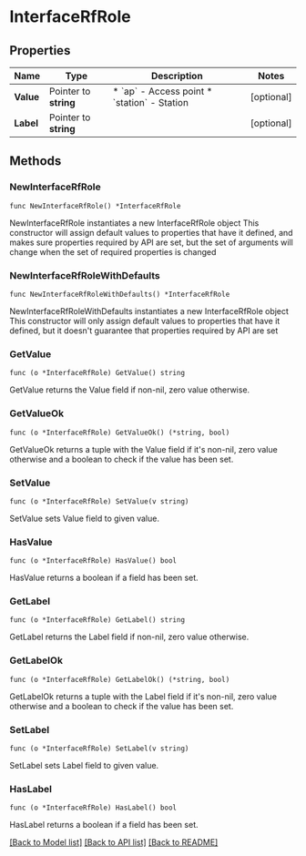 # InterfaceRfRole

## Properties

Name | Type | Description | Notes
------------ | ------------- | ------------- | -------------
**Value** | Pointer to **string** | * &#x60;ap&#x60; - Access point * &#x60;station&#x60; - Station | [optional] 
**Label** | Pointer to **string** |  | [optional] 

## Methods

### NewInterfaceRfRole

`func NewInterfaceRfRole() *InterfaceRfRole`

NewInterfaceRfRole instantiates a new InterfaceRfRole object
This constructor will assign default values to properties that have it defined,
and makes sure properties required by API are set, but the set of arguments
will change when the set of required properties is changed

### NewInterfaceRfRoleWithDefaults

`func NewInterfaceRfRoleWithDefaults() *InterfaceRfRole`

NewInterfaceRfRoleWithDefaults instantiates a new InterfaceRfRole object
This constructor will only assign default values to properties that have it defined,
but it doesn't guarantee that properties required by API are set

### GetValue

`func (o *InterfaceRfRole) GetValue() string`

GetValue returns the Value field if non-nil, zero value otherwise.

### GetValueOk

`func (o *InterfaceRfRole) GetValueOk() (*string, bool)`

GetValueOk returns a tuple with the Value field if it's non-nil, zero value otherwise
and a boolean to check if the value has been set.

### SetValue

`func (o *InterfaceRfRole) SetValue(v string)`

SetValue sets Value field to given value.

### HasValue

`func (o *InterfaceRfRole) HasValue() bool`

HasValue returns a boolean if a field has been set.

### GetLabel

`func (o *InterfaceRfRole) GetLabel() string`

GetLabel returns the Label field if non-nil, zero value otherwise.

### GetLabelOk

`func (o *InterfaceRfRole) GetLabelOk() (*string, bool)`

GetLabelOk returns a tuple with the Label field if it's non-nil, zero value otherwise
and a boolean to check if the value has been set.

### SetLabel

`func (o *InterfaceRfRole) SetLabel(v string)`

SetLabel sets Label field to given value.

### HasLabel

`func (o *InterfaceRfRole) HasLabel() bool`

HasLabel returns a boolean if a field has been set.


[[Back to Model list]](../README.md#documentation-for-models) [[Back to API list]](../README.md#documentation-for-api-endpoints) [[Back to README]](../README.md)


